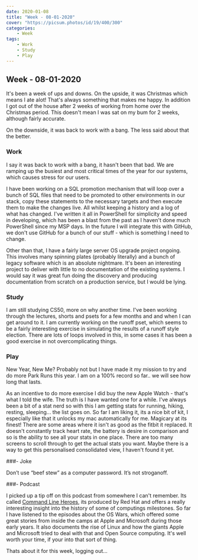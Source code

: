 ```yaml
---
date: 2020-01-08
title: "Week - 08-01-2020"
cover: "https://picsum.photos/id/19/400/300"
categories: 
    - Week
tags:
    - Work
    - Study
    - Play
---
```


## Week - 08-01-2020

It's been a week of ups and downs. On the upside, it was Christmas which means I ate alot! That's always something that makes me happy. In addition I got out of the house after 2 weeks of working from home over the Christmas period. This doesn't mean I was sat on my bum for 2 weeks, although fairly accurate. 

On the downside, it was back to work with a bang. The less said about that the better.

### Work
I say it was back to work with a bang, it hasn't been that bad. We are ramping up the busiest and most critical times of the year for our systems, which causes stress for our users.

I have been working on a SQL promotion mechanism that will loop over a bunch of SQL files that need to be promoted to other environments in our stack, copy these statements to the necessary targets and then execute them to make the changes live. All whilst keeping a history and a log of what has changed. I've written it all in PowerShell for simplicity and speed in developing, which has been a blast from the past as I haven't done much PowerShell since my MSP days. In the future I will integrate this with GitHub, we don't use GitHub for a bunch of our stuff - which is something I need to change.

Other than that, I have a fairly large server OS upgrade project ongoing. This involves many spinning plates (probably literally) and a bunch of legacy software which is an absolute nightmare. It's been an interesting project to deliver with little to no documentation of the existing systems. I would say it was great fun doing the discovery and producing documentation from scratch on a production service, but I would be lying.



### Study
I am still studying CS50, more on why another time. I've been working through the lectures, shorts and psets for a few months and and when I can get around to it. I am currently working on the runoff pset, which seems to be a fairly interesting exercise in simulating the results of a runoff style election. There are lots of loops involved in this, in some cases it has been a good exercise in not overcomplicating things. 

### Play
New Year, New Me? Probably not but I have made it my mission to try and do more Park Runs this year. I am on a 100% record so far.. we will see how long that lasts. 

As an incentive to do more exercise I did buy the new Apple Watch - that's what I told the wife. The truth is I have wanted one for a while. I've always been a bit of a stat nerd so with this I am getting stats for running, hiking, resting, sleeping... the list goes on. So far I am liking it, its a nice bit of kit, I especially like that it unlocks my mac automatically for me. Magicary at its finest! There are some areas where it isn't as good as the fitbit it replaced. It doesn't constantly track heart rate, the battery is desire in comparison and so is the ability to see all your stats in one place. There are too many screens to scroll through to get the actual stats you want. Maybe there is a way to get this personalised consolidated view, I haven't found it yet.

###- Joke

Don’t use “beef stew” as a computer password. It’s not stroganoff.

###- Podcast

I picked up a tip off on this podcast from somewhere I can't remember. Its called [Command Line Heroes](https://www.redhat.com/en/command-line-heroes), its produced by Red Hat and offers a really interesting insight into the history of some of computings milestones. So far I have listened to the episodes about the OS Wars, which offered some great stories from inside the camps at Apple and Microsoft during those early years. It also documents the rise of Linux and how the giants Apple and Microsoft tried to deal with that and Open Source computing. It's well worth your time, if your into that sort of thing.

Thats about it for this week, logging out...